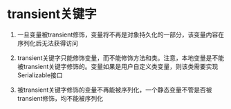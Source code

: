 # transient关键字
1. 一旦变量被transient修饰，变量将不再是对象持久化的一部分，该变量内容在序列化后无法获得访问

2. transient关键字只能修饰变量，而不能修饰方法和类。注意，本地变量是不能被transient关键字修饰的。变量如果是用户自定义类变量，则该类需要实现Serializable接口

3. 被transient关键字修饰的变量不再能被序列化，一个静态变量不管是否被transient修饰，均不能被序列化